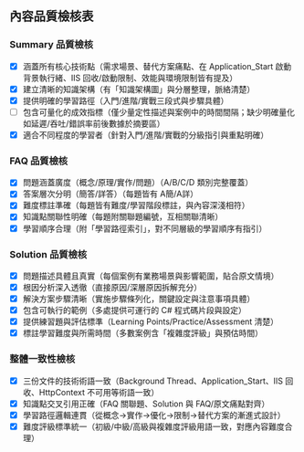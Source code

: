 ## 內容品質檢核表

### Summary 品質檢核
- [x] 涵蓋所有核心技術點（需求場景、替代方案痛點、在 Application_Start 啟動背景執行緒、IIS 回收/啟動限制、效能與環境限制皆有提及）
- [x] 建立清晰的知識架構（有「知識架構圖」與分層整理，脈絡清楚）
- [x] 提供明確的學習路徑（入門/進階/實戰三段式與步驟具體）
- [ ] 包含可量化的成效指標（僅少量定性描述與案例中的時間間隔；缺少明確量化如延遲/吞吐/錯誤率前後數據於摘要區）
- [x] 適合不同程度的學習者（針對入門/進階/實戰的分級指引與重點明確）

### FAQ 品質檢核
- [x] 問題涵蓋廣度（概念/原理/實作/問題）（A/B/C/D 類別完整覆蓋）
- [x] 答案層次分明（簡答/詳答）（每題皆有 A簡/A詳）
- [x] 難度標註準確（每題皆有難度/學習階段標註，與內容深淺相符）
- [x] 知識點關聯性明確（每題附關聯題編號，互相關聯清晰）
- [x] 學習順序合理（附「學習路徑索引」，對不同層級的學習順序有指引）

### Solution 品質檢核
- [x] 問題描述具體且真實（每個案例有業務場景與影響範圍，貼合原文情境）
- [x] 根因分析深入透徹（直接原因/深層原因拆解充分）
- [x] 解決方案步驟清晰（實施步驟條列化，關鍵設定與注意事項具體）
- [x] 包含可執行的範例（多處提供可運行的 C# 程式碼片段與設定）
- [x] 提供練習題與評估標準（Learning Points/Practice/Assessment 清楚）
- [x] 標註學習難度與所需時間（多數案例含「複雜度評級」與預估時間）

### 整體一致性檢核
- [x] 三份文件的技術術語一致（Background Thread、Application_Start、IIS 回收、HttpContext 不可用等術語一致）
- [x] 知識點交叉引用正確（FAQ 關聯題、Solution 與 FAQ/原文痛點對齊）
- [x] 學習路徑邏輯連貫（從概念→實作→優化→限制→替代方案的漸進式設計）
- [x] 難度評級標準統一（初級/中級/高級與複雜度評級用語一致，對應內容難度合理）